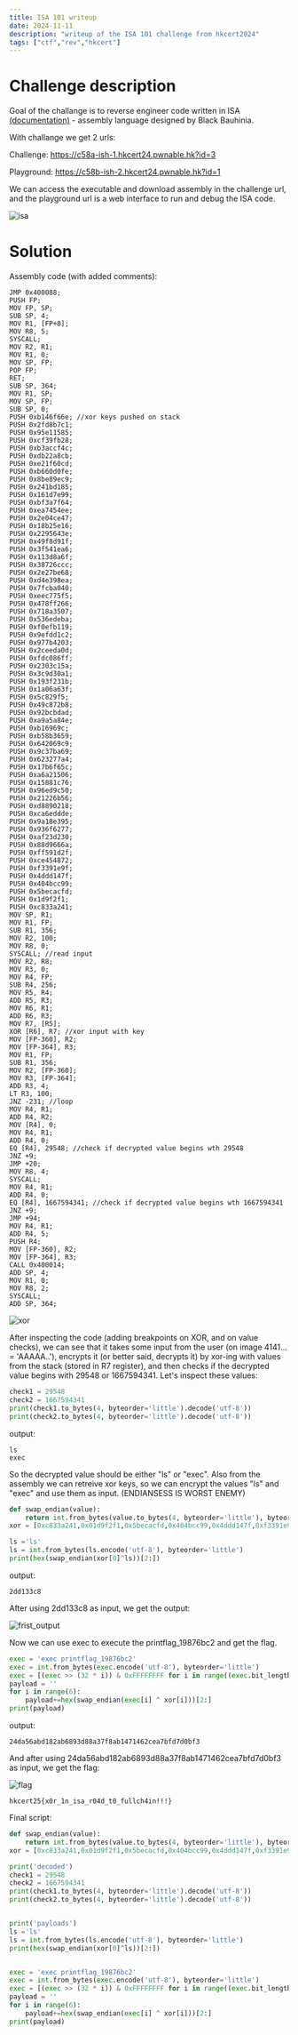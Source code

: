 ```yaml
---
title: ISA 101 writeup
date: 2024-11-11
description: "writeup of the ISA 101 challenge from hkcert2024"
tags: ["ctf","rev","hkcert"]
---
```

#    Challenge description

Goal of the challange is to reverse engineer code written in ISA [(documentation)](https://hackmd.io/@blackb6a/bauhinia-isa) - assembly language designed by Black Bauhinia.

With challange we get 2 urls:

Challenge: https://c58a-ish-1.hkcert24.pwnable.hk?id=3 

Playground: https://c58b-ish-2.hkcert24.pwnable.hk?id=1

We can access the executable and download assembly in the challenge url, and the playground url is a web interface to run and debug the ISA code.

![isa](/images/isa_101/isa_playground.png)
# Solution

Assembly code (with added comments):
```assembly
JMP 0x400088;      
PUSH FP;
MOV FP, SP;
SUB SP, 4;
MOV R1, [FP+8];
MOV R8, 5;
SYSCALL;
MOV R2, R1;
MOV R1, 0;
MOV SP, FP;
POP FP;
RET;
SUB SP, 364;
MOV R1, SP;
MOV SP, FP;
SUB SP, 0;
PUSH 0xb146f66e; //xor keys pushed on stack
PUSH 0x2fd8b7c1;
PUSH 0x95e11585;
PUSH 0xcf39fb28;
PUSH 0xb3accf4c;
PUSH 0xdb22a8cb;
PUSH 0xe21f60cd;
PUSH 0xb660d0fe;
PUSH 0x8be89ec9;
PUSH 0x241bd185;
PUSH 0x161d7e99;
PUSH 0xbf3a7f64;
PUSH 0xea7454ee;
PUSH 0x2e04ce47;
PUSH 0x18b25e16;
PUSH 0x2295643e;
PUSH 0x49f8d91f;
PUSH 0x3f541ea6;
PUSH 0x113d8a6f;
PUSH 0x38726ccc;
PUSH 0x2e27be68;
PUSH 0xd4e398ea;
PUSH 0x7fcba040;
PUSH 0xeec775f5;
PUSH 0x478ff266;
PUSH 0x718a3507;
PUSH 0x536edeba;
PUSH 0xf0efb119;
PUSH 0x9efdd1c2;
PUSH 0x977b4203;
PUSH 0x2ceeda0d;
PUSH 0xfdc086ff;
PUSH 0x2303c15a;
PUSH 0x3c9d30a1;
PUSH 0x193f231b;
PUSH 0x1a06a63f;
PUSH 0x5c829f5;
PUSH 0x49c872b8;
PUSH 0x92bcbdad;
PUSH 0xa9a5a84e;
PUSH 0xb16969c;
PUSH 0xb58b3659;
PUSH 0x642069c9;
PUSH 0x9c37ba69;
PUSH 0x623277a4;
PUSH 0x17b6f65c;
PUSH 0xa6a21506;
PUSH 0x15881c76;
PUSH 0x96ed9c50;
PUSH 0x21226b56;
PUSH 0xd8890218;
PUSH 0xca6eddde;
PUSH 0x9a18e395;
PUSH 0x936f6277;
PUSH 0xaf23d230;
PUSH 0x88d9666a;
PUSH 0xff591d2f;
PUSH 0xce454872;
PUSH 0xf3391e9f;
PUSH 0x4ddd147f;
PUSH 0x404bcc99;
PUSH 0x5becacfd;
PUSH 0x1d9f2f1;
PUSH 0xc833a241;
MOV SP, R1;
MOV R1, FP;
SUB R1, 356;
MOV R2, 100;
MOV R8, 0;
SYSCALL; //read input
MOV R2, R8;
MOV R3, 0;
MOV R4, FP;
SUB R4, 256;
MOV R5, R4;
ADD R5, R3;
MOV R6, R1;
ADD R6, R3;
MOV R7, [R5];
XOR [R6], R7; //xor input with key
MOV [FP-360], R2;
MOV [FP-364], R3;
MOV R1, FP;
SUB R1, 356;
MOV R2, [FP-360];
MOV R3, [FP-364];
ADD R3, 4;
LT R3, 100;
JNZ -231; //loop
MOV R4, R1;
ADD R4, R2;
MOV [R4], 0;
MOV R4, R1;
ADD R4, 0;
EQ [R4], 29548; //check if decrypted value begins wth 29548
JNZ +9;
JMP +20;
MOV R8, 4;
SYSCALL;
MOV R4, R1;
ADD R4, 0;
EQ [R4], 1667594341; //check if decrypted value begins wth 1667594341
JNZ +9;
JMP +94;
MOV R4, R1;
ADD R4, 5;
PUSH R4;
MOV [FP-360], R2;
MOV [FP-364], R3;
CALL 0x400014;
ADD SP, 4;
MOV R1, 0;
MOV R8, 2;
SYSCALL;
ADD SP, 364;
```

![xor](/images/isa_101/isa_xor.png)

After inspecting the code (adding breakpoints on XOR, and on value checks), we can see that it takes some input from the user (on image 4141... = 'AAAAA..'), encrypts it (or better said, decrypts it) by xor-ing with values from the stack (stored in R7 register),
and then checks if the decrypted value begins with 29548 or 1667594341. Let's inspect these values:


```python
check1 = 29548
check2 = 1667594341
print(check1.to_bytes(4, byteorder='little').decode('utf-8'))
print(check2.to_bytes(4, byteorder='little').decode('utf-8'))
```
output:
```
ls
exec
```

So the decrypted value should be either "ls" or "exec". Also from the assembly we can retreive xor keys, so we can encrypt the values "ls" and "exec" and use them as input. (ENDIANSESS IS WORST ENEMY)
```python
def swap_endian(value):
    return int.from_bytes(value.to_bytes(4, byteorder='little'), byteorder='big')
xor = [0xc833a241,0x01d9f2f1,0x5becacfd,0x404bcc99,0x4ddd147f,0xf3391e9f]

ls ='ls'
ls = int.from_bytes(ls.encode('utf-8'), byteorder='little')
print(hex(swap_endian(xor[0]^ls))[2:])
```
output:
```
2dd133c8
```

After using 2dd133c8 as input, we get the output:

![frist_output](/images/isa_101/isa_first_payload_result.png)

Now we can use exec to execute the printflag_19876bc2 and get the flag.

```python
exec = 'exec printflag_19876bc2'
exec = int.from_bytes(exec.encode('utf-8'), byteorder='little')
exec = [(exec >> (32 * i)) & 0xFFFFFFFF for i in range((exec.bit_length() + 31) // 32)]
payload = ''
for i in range(6):
    payload+=hex(swap_endian(exec[i] ^ xor[i]))[2:]
print(payload)
```
output:
```
24da56abd182ab6893d88a37f8ab1471462cea7bfd7d0bf3
```

And after using 24da56abd182ab6893d88a37f8ab1471462cea7bfd7d0bf3 as input, we get the flag:

![flag](/images/isa_101/isa_flag.png)

```
hkcert25{x0r_1n_isa_r04d_t0_fullch4in!!!}
```

Final script:
```python
def swap_endian(value):
    return int.from_bytes(value.to_bytes(4, byteorder='little'), byteorder='big')
xor = [0xc833a241,0x01d9f2f1,0x5becacfd,0x404bcc99,0x4ddd147f,0xf3391e9f]

print('decoded')
check1 = 29548
check2 = 1667594341
print(check1.to_bytes(4, byteorder='little').decode('utf-8'))
print(check2.to_bytes(4, byteorder='little').decode('utf-8'))


print('payloads')
ls ='ls'
ls = int.from_bytes(ls.encode('utf-8'), byteorder='little')
print(hex(swap_endian(xor[0]^ls))[2:])


exec = 'exec printflag_19876bc2'
exec = int.from_bytes(exec.encode('utf-8'), byteorder='little')
exec = [(exec >> (32 * i)) & 0xFFFFFFFF for i in range((exec.bit_length() + 31) // 32)]
payload = ''
for i in range(6):
    payload+=hex(swap_endian(exec[i] ^ xor[i]))[2:]
print(payload)
```